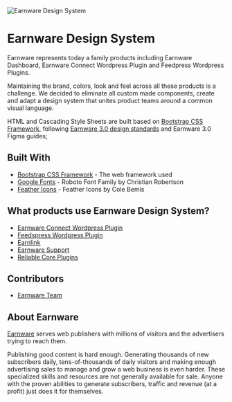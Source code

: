 ![Earnware Design System](http://s3.amazonaws.com/new.ewfiles.com/07-14-20-Earnware-Githun-Design-System.png)  

# Earnware Design System

Earnware represents today a family products including Earnware Dashboard, Earnware Connect Wordpress Plugin and Feedpress Wordpress Plugins. 

Maintaining the brand, colors, look and feel across all these products is a challenge. We decided to eliminate all custom made components, create and adapt a design system that unites product teams around a common visual language.

HTML and Cascading Style Sheets are built based on [Bootstrap CSS Framework](https://getbootstrap.com/), following [Earnware 3.0 design standards](https://www.behance.net/gallery/100506235/Earnware-Dashboard-30) and Earnware 3.0 Figma guides;

## Built With

* [Bootstrap CSS Framework](https://getbootstrap.com/) - The web framework used 
* [Google Fonts](https://fonts.google.com/specimen/Roboto?query=roboto) - Roboto Font Family by Christian Robertson 
* [Feather Icons](https://github.com/feathericons/feather/releases) - Feather Icons by Cole Bemis
 
## What products use Earnware Design System?

* [Earnware Connect Wordpress Plugin](https://wordpress.org/plugins/earnware-connect/) 
* [Feedspress Wordpress Plugin](https://support.earnware.com/wordpress-plugins/feedspress/download-feedspress/) 
* [Earnlink](https://business.earnlink.com/) 
* [Earnware Support](https://support.earnware.com/)
* [Reliable Core Plugins](https://reliable.dev/reliable-core-plugins/)

## Contributors

* [Earnware Team](https://www.earnware.com/about/) 

## About Earnware

[Earnware](https://www.earnware.com/) serves web publishers with millions of visitors and the advertisers trying to reach them.

Publishing good content is hard enough. Generating thousands of new subscribers daily, tens-of-thousands of daily visitors and making enough advertising sales to manage and grow a web business is even harder. These specialized skills and resources are not generally available for sale. Anyone with the proven abilities to generate subscribers, traffic and revenue (at a profit) just does it for themselves. 